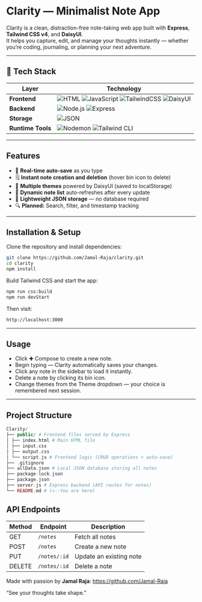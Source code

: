 # Clarity — Minimalist Note App

Clarity is a clean, distraction-free note-taking web app built with **Express**, **Tailwind CSS v4**, and **DaisyUI**.  
It helps you capture, edit, and manage your thoughts instantly — whether you’re coding, journaling, or planning your next adventure.

---

## 🧩 Tech Stack

| **Layer** | **Technology** |
|------------|----------------|
| **Frontend** | ![HTML](https://img.shields.io/badge/HTML5-E34F26?style=for-the-badge&logo=html5&logoColor=white) ![JavaScript](https://img.shields.io/badge/JavaScript-F7DF1E?style=for-thebadge&logo=javascript&logoColor=black) ![TailwindCSS](https://img.shields.io/badge/TailwindCSS-06B6D4?style=for-the-badge&logo=tailwindcss&logoColor=white) ![DaisyUI](https://img.shields.io/badge/DaisyUI-5A0EF8?style=for-the-badge&logo=daisyui&logoColor=white) |
| **Backend** | ![Node.js](https://img.shields.io/badge/Node.js-339933?style=for-the-badge&logo=node.js&logoColor=white) ![Express](https://img.shields.io/badge/Express-000000?style=for-the-badge&logo=express&logoColor=white) |
| **Storage** | ![JSON](https://img.shields.io/badge/JSON-000000?style=for-the-badge&logo=json&logoColor=white) |
| **Runtime Tools** | ![Nodemon](https://img.shields.io/badge/Nodemon-76D04B?style=for-the-badge&logo=nodemon&logoColor=white) ![Tailwind CLI](https://img.shields.io/badge/Tailwind_CLI-38B2AC?style=for-the-badge&logo=tailwindcss&logoColor=white) |

---

## Features

- 🧠 **Real-time auto-save** as you type  
- 🗒️ **Instant note creation and deletion** (hover bin icon to delete)  
- 🎨 **Multiple themes** powered by DaisyUI (saved to localStorage)  
- 📑 **Dynamic note list** auto-refreshes after every update  
- 🧭 **Lightweight JSON storage** — no database required  
- 🔍 **Planned:** Search, filter, and timestamp tracking

---

## Installation & Setup

Clone the repository and install dependencies:

```bash
git clone https://github.com/Jamal-Raja/clarity.git
cd clarity
npm install
```
Build Tailwind CSS and start the app:
```bash
npm run css:build
npm run devStart
```
Then visit:
```bash
http://localhost:3000
```
---
## Usage

- Click ✚ Compose to create a new note.
- Begin typing — Clarity automatically saves your changes.
- Click any note in the sidebar to load it instantly.
- Delete a note by clicking its bin icon.
- Change themes from the Theme dropdown — your choice is remembered next session.
---
## Project Structure
```php
Clarity/
├── public/ # Frontend files served by Express
│ ├── index.html # Main HTML file 
│ ├── input.css 
│ ├── output.css 
│ └── script.js # Frontend logic (CRUD operations + auto-save)
├── .gitignore 
├── allData.json # Local JSON database storing all notes
├── package-lock.json 
├── package.json 
├── server.js # Express backend (API routes for notes)
└── README.md # (<--You are here)
```
## API Endpoints
| **Method** | **Endpoint**   | **Description**         |
|-------------|----------------|--------------------------|
| GET         | `/notes`       | Fetch all notes          |
| POST        | `/notes`       | Create a new note        |
| PUT         | `/notes/:id`   | Update an existing note  |
| DELETE      | `/notes/:id`   | Delete a note            |

Made with passion by **Jamal Raja**: https://github.com/Jamal-Raja

“See your thoughts take shape.”

